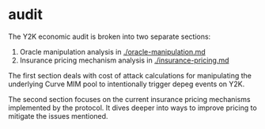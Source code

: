 # audit

The Y2K economic audit is broken into two separate sections:

1. Oracle manipulation analysis in [./oracle-manipulation.md](./oracle-manipulation.md)
2. Insurance pricing mechanism analysis in [./insurance-pricing.md](./insurance-pricing.md)

The first section deals with cost of attack calculations for manipulating the underlying Curve MIM
pool to intentionally trigger depeg events on Y2K.

The second section focuses on the current insurance pricing mechanisms implemented by the protocol.
It dives deeper into ways to improve pricing to mitigate the issues mentioned.